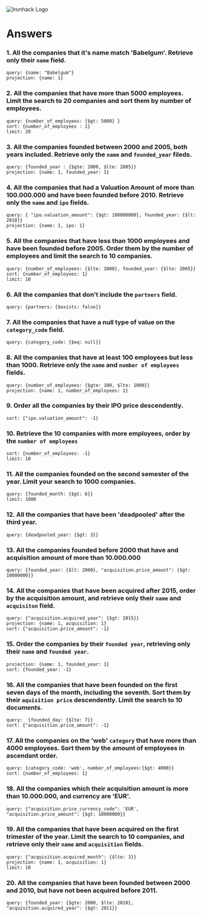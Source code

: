 ![Ironhack Logo](https://i.imgur.com/1QgrNNw.png)

# Answers

### 1. All the companies that it's name match 'Babelgum'. Retrieve only their `name` field.

    query: {name: "Babelgum"}
    projection: {name: 1}


### 2. All the companies that have more than 5000 employees. Limit the search to 20 companies and sort them by **number of employees**.


    query: {number_of_employees: {$gt: 5000} }
    sort: {number_of_employees : 1}
    limit: 20

### 3. All the companies founded between 2000 and 2005, both years included. Retrieve only the `name` and `founded_year` fileds.


    query: {founded_year : {$gte: 2000, $lte: 2005}}
    projection: {name: 1, founded_year: 1}

### 4. All the companies that had a Valuation Amount of more than 100.000.000 and have been founded before 2010. Retrieve only the `name` and `ipo` fields.


    query: { "ipo.valuation_amount": {$gt: 100000000}, founded_year: {$lt: 2010}}
    projection: {name: 1, ipo: 1}

### 5. All the companies that have less than 1000 employees and have been founded before 2005. Order them by the number of employees and limit the search to 10 companies.


    query: {number_of_employees: {$lte: 1000}, founded_year: {$lte: 2005}}
    sort: {number_of_employees: 1}
    limit: 10

### 6. All the companies that don't include the `partners` field.

    query: {partners: {$exists: false}}

### 7. All the companies that have a null type of value on the `category_code` field.

    query: {category_code: {$eq: null}}

### 8. All the companies that have at least 100 employees but less than 1000. Retrieve only the `name` and `number of employees` fields.


    query: {number_of_employees: {$gte: 100, $lte: 1000}}
    projection: {name: 1, number_of_employees: 1}

### 9. Order all the companies by their IPO price descendently.


    sort: {"ipo.valuation_amount": -1}

### 10. Retrieve the 10 companies with more employees, order by the `number of employees`

    sort: {number_of_employees: -1}
    limit: 10

### 11. All the companies founded on the second semester of the year. Limit your search to 1000 companies.

    query: {founded_month: {$gt: 6}}
    limit: 1000

### 12. All the companies that have been 'deadpooled' after the third year.


    query: {deadpooled_year: {$gt: 3}}

### 13. All the companies founded before 2000 that have and acquisition amount of more than 10.000.000


    query: {founded_year: {$lt: 2000}, "acquisition.price_amount": {$gt: 10000000}}

### 14. All the companies that have been acquired after 2015, order by the acquisition amount, and retrieve only their `name` and `acquisiton` field.


    query: {"acquisition.acquired_year": {$gt: 2015}}
    projection: {name: 1, acquisition: 1}
    sort: {"acquisition.price_amount": -1}

### 15. Order the companies by their `founded year`, retrieving only their `name` and `founded year`.

    projection: {name: 1, founded_year: 1}
    sort: {founded_year: -1}

### 16. All the companies that have been founded on the first seven days of the month, including the seventh. Sort them by their `aquisition price` descendently. Limit the search to 10 documents.

    query:  {founded_day: {$lte: 7}}
    sort: {"acquisition.price_amount": -1}

### 17. All the companies on the 'web' `category` that have more than 4000 employees. Sort them by the amount of employees in ascendant order.


    query: {category_code: 'web', number_of_employees:{$gt: 4000}}
    sort: {number_of_employees: 1}

### 18. All the companies which their acquisition amount is more than 10.000.000, and currency are 'EUR'.


    query: {"acquisition.price_currency_code": 'EUR', "acquisition.price_amount": {$gt: 10000000}}

### 19. All the companies that have been acquired on the first trimester of the year. Limit the search to 10 companies, and retrieve only their `name` and `acquisition` fields.

    query: {"acquisition.acquired_month": {$lte: 3}}
    projection: {name: 1, acquisition: 1}
    limit: 10

### 20. All the companies that have been founded between 2000 and 2010, but have not been acquired before 2011.

    query: {founded_year: {$gte: 2000, $lte: 2010}, "acquisition.acquired_year": {$gt: 2011}}
